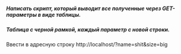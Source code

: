 #####	Написать скрипт, который выводит все полученные через GET-параметры в виде таблицы. 
##### Таблица с черной рамкой, каждый параметр с новой строки.

Ввести в адресную строку http://localhost/?name=shit&size=big